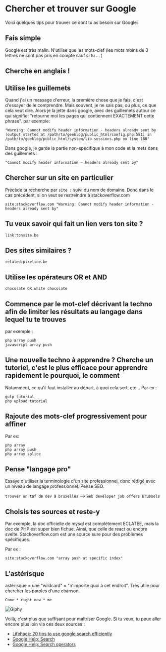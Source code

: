 # Chercher et trouver sur Google

Voici quelques tips pour trouver ce dont tu as besoin sur Google:

## Fais simple

Google est très malin. N'utilise que les mots-clef (les mots moins de 3 lettres ne sont pas pris en compte sauf si tu … )

## Cherche en anglais !

## Utilise les guillemets

Quand j'ai un message d'erreur, la première chose que je fais, c'est d'essayer de le comprendre. Mais souvent, je ne sais pas, ou plus, ce que cela veut dire. Alors je la jette dans google, avec des guillemets autour ce qui signifie: "retourne moi les pages qui contiennent EXACTEMENT cette phrase".
par exemple:

```
"Warning: Cannot modify header information - headers already sent by (output started at /path/to/geeklog/public_html/config.php:581) in /path/to/geeklog/public_html/system/lib-sessions.php on line 180"
```

Dans google, je garde la partie non-spécifique à mon code et la mets dans des guillemets : 

```"Cannot modify header information – headers already sent by"```

## Chercher sur un site en particulier

Précède ta recherche par `site :` suivi du nom de domaine. Donc dans le cas précédent, si on veut se restreindre à stackoverflow.com

```
site:stackoverflow.com "Warning: Cannot modify header information - headers already sent by"
```

## Tu veux savoir qui fait un lien vers ton site ?

```
link:tonsite.be
```

## Des sites similaires ?

```
related:pixeline.be
```

## Utilise les opérateurs OR et AND

```
chocolate OR white chocolate
```

## Commence par le mot-clef décrivant la techno afin de limiter les résultats au langage dans lequel tu te trouves

par exemple : 
```
php array push
javascript array push
```

## Une nouvelle techno à apprendre ? Cherche un tutoriel, c'est le plus efficace pour apprendre rapidement le pourquoi, le comment

Notamment, ce qu'il faut installer au départ, à quoi cela sert, etc…
Par ex : 
```
gulp tutorial
php upload tutorial
```

## Rajoute des mots-clef progressivement pour affiner

Par ex: 
```
php array
php array push
php array splice
```

## Pense "langage pro"

Essaye d'utiliser la terminologie d'un site professionnel, donc rédigé avec un niveau de langage professionnel. Pense SEO.

`trouver un taf de dev à bruxelles` —> `web developer job offers Brussels`

## Choisis tes sources et reste-y

Par exemple, la doc officielle de mysql est complètement ECLATEE, mais la doc de PHP est super bien fichue. Ainsi, que celle de react ou encore svelte. Stackoverflow.com est une source sure pour des problèmes spécifiques.

Par ex :

```
site:stackoverflow.com "array push at specific index"
```

## L'astérisque

astérisque = une "wildcard" = "n'importe quoi à cet endroit".
Très utile pour chercher les paroles d'une chanson.

```
Come * right now * me
```

![Giphy](https://media1.giphy.com/media/vxRJWOAghqjXG/giphy.gif)

Voilà, c'est plus que suffisant pour maîtriser Google. Si tu veux, tu peux aller encore plus loin via ces deux sources :

- [Lifehack: 20 tips to use google search efficiently](http://www.lifehack.org/articles/technology/20-tips-use-google-search-efficiently.html)
- [Google Help: Search](https://support.google.com/websearch/answer/134479?hl=en)  
- [Google Help: Search operators](https://support.google.com/websearch/answer/2466433)  

